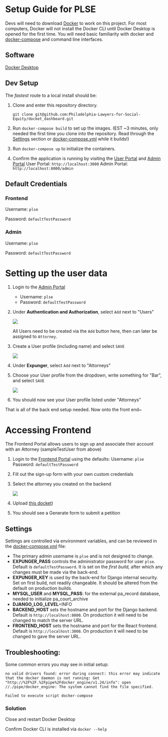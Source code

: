# Setup Guide for PLSE

Devs will need to download [Docker](https://docs.docker.com/get-docker/) to work on this project. For most computers, Docker will not install the Docker CLI until Docker Desktop is opened for the first time. You will need basic familiarity with docker and [docker-compose](https://docs.docker.com/compose/) and command line interfaces.

## Software

[Docker Desktop](https://www.docker.com/products/docker-desktop/)

## Dev Setup

The _fastest_ route to a local install should be:

1. Clone and enter this repository directory.

    ```
    git clone git@github.com:Philadelphia-Lawyers-for-Social-Equity/docket_dashboard.git
    ```

1. Run `docker-compose build` to set up the images. (EST ~3 minutes, only needed the first time you clone into the repository. Read through the [Settings](#settings) section or [docker-compose.yml](../docker-compose.yml) while it builds!)

1. Run `docker-compose up` to initialize the containers.
1. Confirm the application is running by visiting the [User Portal](http://localhost:3000) and [Admin Portal](http://localhost:8000/admin)
   User Portal: `http://localhost:3000`
   Admin Portal: `http://localhost:8000/admin`

## Default Credentials

### Frontend

   Username: `plse`

   Password: `defaultTestPassword`

### Admin

   Username: `plse`

   Password: `defaultTestPassword`
   

# Setting up the user data

1. Login to the [Admin Portal](http://localhost:8000/admin)
   - Username: `plse`
   - Password: `defaultTestPassword`
1. Under **Authentication and Authorization**, select `Add` next to "Users"

   ![](https://i.gyazo.com/41fd84642f9a67653e6e0de6822fba3c.png)

   All Users need to be created via the `Add` button here, then can later be assigned to `Attorney`.
1. Create a User profile (including name) and select `SAVE`

   ![](https://i.gyazo.com/1aa19c350713795d5a197ddfeddec9c2.png)

1. Under **Expunger**, select `Add` next to "Attorneys"
1. Choose your User profile from the dropdown, write something for "Bar", and select `SAVE`

   ![](https://i.gyazo.com/1d4c3cfb0bdc74f099ce5c1453e3fe7f.png)

1. You should now see your User profile listed under "Attorneys"

That is all of the back end setup needed. Now onto the front end~

# Accessing Frontend

The Frontend Portal allows users to sign up and associate their account with an Attorney (sampleTestUser from above)

1. Login to the [Frontend Portal](http://localhost:3000) using the defaults:
   Username: `plse`
   Password: `defaultTestPassword`
2. Fill out the sign-up form with your own custom credentials
3. Select the attorney you created on the backend

   ![](https://i.gyazo.com/c6835ea9b7c87e5e8c81326ad4b0febe.png)

4. Upload [this docket](https://github.com/Philadelphia-Lawyers-for-Social-Equity/docket_dashboard/blob/develop/platform/docket_parser/src/docket_parser/tests/data/dockets/pdfs/2023-docket.pdf))
5. You should see a Generate form to submit a petition

## Settings

Settings are controlled via environment variables, and can be reviewed in the
[docker-compose.yml](https://github.com/Philadelphia-Lawyers-for-Social-Equity/docket_dashboard/blob/develop/docker-compose.yml) file:

- The primary admin username is `plse` and is not designed to change.
- **EXPUNGER_PASS** controls the administrator password for user `plse`. Default is `defaultTestPassword`. It is set on the _first build,_ after which any changes must be made via the back-end.
- **EXPUNGER_KEY** is used by the back-end for Django internal security. Set on first build, not readily changeable. It should be altered from the default on production builds.
- **MYSQL_USER** and **MYSQL_PASS**: for the external pa_record database, needed to initialize pa_court_archive
- **DJANGO_LOG_LEVEL**=INFO
- **BACKEND_HOST** sets the hostname and port for the Django backend. Default is `http://localhost:8000`. On production it will need to be changed to match the server URL.
- **FRONTEND_HOST** sets the hostname and port for the React frontend. Default is `http://localhost:3000`. On production it will need to be changed to gave the server URL.

## Troubleshooting:

Some common errors you may see in initial setup:

```
no valid drivers found: error during connect: this error may indicate that the docker daemon is not running: Get "http://%2F%2F.%2Fpipe%2Fdocker_engine/v1.24/info": open //./pipe/docker_engine: The system cannot find the file specified.
```

```
Failed to execute script docker-compose
```

### Solution

Close and restart Docker Desktop

Confirm Docker CLI is installed via `docker --help`